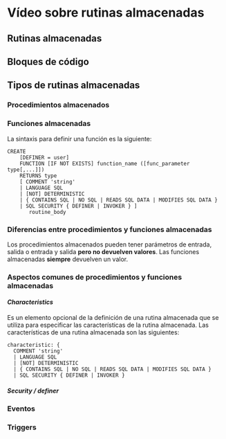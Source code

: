 # Vídeo sobre rutinas almacenadas

## Rutinas almacenadas

## Bloques de código

## Tipos de rutinas almacenadas

### Procedimientos almacenados

### Funciones almacenadas

La sintaxis para definir una función es la siguiente:

```text
CREATE
    [DEFINER = user]
    FUNCTION [IF NOT EXISTS] function_name ([func_parameter type[,...]])
    RETURNS type
    [ COMMENT 'string'
    | LANGUAGE SQL
    | [NOT] DETERMINISTIC
    | { CONTAINS SQL | NO SQL | READS SQL DATA | MODIFIES SQL DATA }
    | SQL SECURITY { DEFINER | INVOKER } ]
       routine_body
```

### Diferencias entre procedimientos y funciones almacenadas

Los procedimientos almacenados pueden tener parámetros de entrada, salida o entrada y salida **pero no devuelven valores**. Las funciones almacenadas **siempre** devuelven un valor.

### Aspectos comunes de procedimientos y funciones almacenadas

#### _Characteristics_

Es un elemento opcional de la definición de una rutina almacenada que se utiliza para especificar las características de la rutina almacenada. Las características de una rutina almacenada son las siguientes:

```text
characteristic: {
  COMMENT 'string'
  | LANGUAGE SQL
  | [NOT] DETERMINISTIC
  | { CONTAINS SQL | NO SQL | READS SQL DATA | MODIFIES SQL DATA }
  | SQL SECURITY { DEFINER | INVOKER }
```

##### Security / definer

### Eventos

### Triggers
